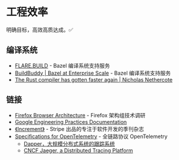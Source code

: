 # 工程效率

明确目标，高效高质达成。✅

## 编译系统

- [FLARE.BUILD](https://flare.build/) - Bazel 编译系统支持服务
- [BuildBuddy | Bazel at Enterprise Scale](https://www.buildbuddy.io/) - Bazel 编译系统支持服务
- [The Rust compiler has gotten faster again | Nicholas Nethercote](https://nnethercote.github.io/2021/11/12/the-rust-compiler-has-gotten-faster-again.html)

## 链接

- [Firefox Browser Architecture](https://mozilla.github.io/firefox-browser-architecture/) - Firefox 架构组技术调研
- [Google Engineering Practices Documentation](https://github.com/google/eng-practices)
- [《Increment》](https://increment.com/) - Stripe 出品的专注于软件开发的季刊杂志
- [Specifications for OpenTelemetry](https://github.com/open-telemetry/opentelemetry-specification) - 全链路协议 OpenTelemetry
    - [Dapper，大规模分布式系统的跟踪系统](https://bigbully.github.io/Dapper-translation/)
    - [CNCF Jaeger, a Distributed Tracing Platform](https://github.com/jaegertracing/jaeger)